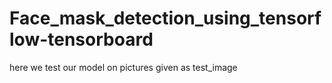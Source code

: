 # Face_mask_detection_using_tensorflow-tensorboard
here we test our model on pictures given as test_image
